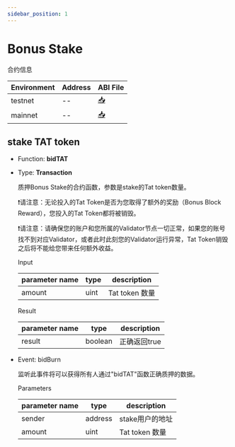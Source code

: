 ```yaml
---
sidebar_position: 1
---
```


# Bonus Stake

合约信息

|Environment|Address|ABI File|
|--|--|--|
|testnet|--|[📥](http://)|
|mainnet|--|[📥](http://)|


## stake TAT token

- Function: **bidTAT** 
- Type: **Transaction**

    质押Bonus Stake的合约函数，参数是stake的Tat token数量。
    
    ❗️请注意：无论投入的Tat Token是否为您取得了额外的奖励（Bonus Block Reward），您投入的Tat Token都将被销毁。
    
    ❗️请注意：请确保您的账户和您所属的Validator节点一切正常，如果您的账号找不到对应Validator，或者此时此刻您的Validator运行异常，Tat Token销毁之后将不能给您带来任何额外收益。
    
    Input
    
    |parameter name|type|description|
    |--|--|--|
    |amount|uint|Tat token 数量|
    
    Result
    
    |parameter name|type|description|
    |--|--|--|
    |result|boolean|正确返回true|



- Event: bidBurn

    监听此事件将可以获得所有人通过"bidTAT"函数正确质押的数据。
    
    Parameters
    
    |parameter name|type|description|
    |--|--|--|
    |sender|address|stake用户的地址|
    |amount|uint|Tat token 数量|

